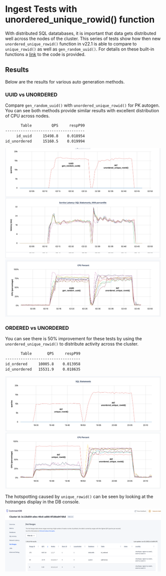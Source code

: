 # Ingest Tests with unordered_unique_rowid() function

With distributed SQL datatabases, it is important that data gets distributed well across the nodes of the cluster.  This series of tests show how then new `unordered_unique_rowid()` function in v22.1 is able to compare to `unique_rowid()` as well as `gen_random_uuid()`.  For details on these built-in functions a [link](https://github.com/cockroachdb/cockroach/blob/6eb3bf0a6fba3554aaf6c74f60c06cf1a4316a67/pkg/sql/sem/builtins/builtins.go#L2155) to the code is provided.

## Results

Below are the results for various auto generation methods.

### UUID vs UNORDERED

Compare `gen_random_uuid()` with `unordered_unique_rowid()` for PK autogen.  You can see both methods provide similar results with excellent distribution of CPU across nodes.

```bash
       Table         QPS     respP99
------------------------------------
     id_uuid     15498.8    0.018954
id_unordered     15160.5    0.019994
```

![](results/unordered/uuid_unordered_qps_p99.png)
![](results/unordered/uuid_unordered_CPU.png)


### ORDERED vs UNORDERED

You can see there is 50% improvement for these tests by using the `unordered_unique_rowid()` to distribute activity across the cluster.

```bash
       Table       QPS     respP99
----------------------------------
id_ordered     10005.8    0.013958
id_unordered   15531.9    0.018635
```

![](results/unordered/ordered_unordered_QPS.png)
![](results/unordered/ordered_unordered_CPU.png)

The hotspotting caused by `unique_rowid()` can be seen by looking at the hotranges display in the DB console.

![](results/unordered/ordered_hotranges.png)
